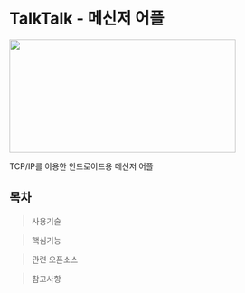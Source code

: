 # TalkTalk - 메신저 어플
<img width="400" height="200" src="https://user-images.githubusercontent.com/46774431/56269911-db2c9500-612f-11e9-93e6-6239a34bd07e.jpg"></img>

TCP/IP를 이용한 안드로이드용 메신저 어플

## 목차
> 사용기술

> 핵심기능

> 관련 오픈소스

> 참고사항

